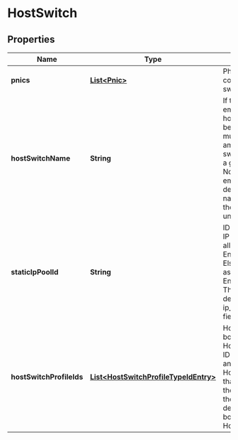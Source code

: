 # HostSwitch

## Properties
Name | Type | Description | Notes
------------ | ------------- | ------------- | -------------
**pnics** | [**List&lt;Pnic&gt;**](Pnic.md) | Physical NICs connected to the host switch |  [optional]
**hostSwitchName** | **String** | If this name is unset or empty then the default host switch name will be used. The name must be unique among all host switches specified in a given Transport Node; unset name, empty name and the default host switch name are considered the same in terms of uniqueness. |  [optional]
**staticIpPoolId** | **String** | ID of configured Static IP Pool. If specified allocate IP for Endpoints from Pool. Else assume IP will be assigned for Endpoints from DHCP. This field is deprecated, use ip_assignment_spec field instead. |  [optional]
**hostSwitchProfileIds** | [**List&lt;HostSwitchProfileTypeIdEntry&gt;**](HostSwitchProfileTypeIdEntry.md) | HostSwitch profiles bound to this HostSwitch. If a profile ID is not provided for any HostSwitchProfileType that is supported by the Transport Node, the corresponding default profile will be bound to the HostSwitch. |  [optional]
